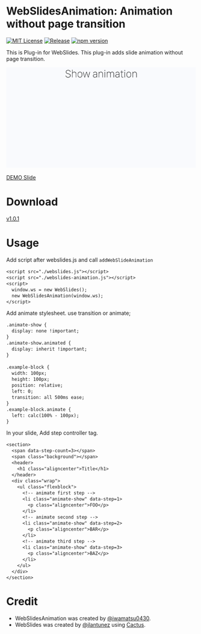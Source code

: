 # WebSlidesAnimation: Animation without page transition

[![MIT License](https://img.shields.io/badge/license-MIT-blue.svg)](http://opensource.org/licenses/MIT)
[![Release](https://img.shields.io/github/release/iwamatsu0430/WebSlidesAnimation.svg)](https://github.com/iwamatsu0430/WebSlidesAnimation/releases/latest)
[![npm version](https://badge.fury.io/js/webslides-animation.svg)](https://badge.fury.io/js/webslides-animation)

This is Plug-in for WebSlides. This plug-in adds slide animation without page transition.

![DEMO](demo.gif)

[DEMO Slide](https://iwamatsu0430.github.io/WebSlidesAnimation/example/)

# Download

[v1.0.1](https://github.com/iwamatsu0430/WebSlidesAnimation/releases/download/1.0.1/webslides-animation.js)

# Usage

Add script after webslides.js and call `addWebSlideAnimation`

```
<script src="./webslides.js"></script>
<script src="./webslides-animation.js"></script>
<script>
  window.ws = new WebSlides();
  new WebSlidesAnimation(window.ws);
</script>
```

Add animate stylesheet. use transition or animate;

```
.animate-show {
  display: none !important;
}
.animate-show.animated {
  display: inherit !important;
}

.example-block {
  width: 100px;
  height: 100px;
  position: relative;
  left: 0;
  transition: all 500ms ease;
}
.example-block.animate {
  left: calc(100% - 100px);
}
```

In your slide, Add step controller tag.

```
<section>
  <span data-step-count=3></span>
  <span class="background"></span>
  <header>
    <h1 class="aligncenter">Title</h1>
  </header>
  <div class="wrap">
    <ul class="flexblock">
      <!-- animate first step -->
      <li class="animate-show" data-step=1>
        <p class="aligncenter">FOO</p>
      </li>
      <!-- animate second step -->
      <li class="animate-show" data-step=2>
        <p class="aligncenter">BAR</p>
      </li>
      <!-- animate third step -->
      <li class="animate-show" data-step=3>
        <p class="aligncenter">BAZ</p>
      </li>
    </ul>
  </div>
</section>
```

# Credit

- WebSlidesAnimation was created by [@iwamatsu0430](https://github.com/iwamatsu0430).
- WebSlides was created by [@jlantunez](https://twitter.com/jlantunez) using [Cactus](https://github.com/eudicots/Cactus).

